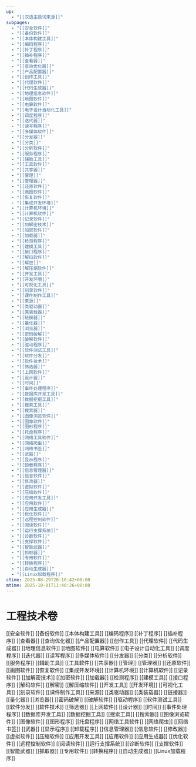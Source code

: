 ```yaml
---
up:
  - "[[汉语主题词来源]]"
subpages:
  - "[[安全软件]]"
  - "[[备份软件]]"
  - "[[本体构建工具]]"
  - "[[编码程序]]"
  - "[[补丁程序]]"
  - "[[插补程序]]"
  - "[[查看器]]"
  - "[[查询优化器]]"
  - "[[产品配置器]]"
  - "[[创作工具]]"
  - "[[代理软件]]"
  - "[[代码生成器]]"
  - "[[地理信息软件]]"
  - "[[地图软件]]"
  - "[[电算软件]]"
  - "[[电子设计自动化工具]]"
  - "[[调度程序]]"
  - "[[迭代器]]"
  - "[[读写程序]]"
  - "[[多媒体软件]]"
  - "[[分发器]]"
  - "[[分类]]"
  - "[[分析软件]]"
  - "[[服务程序]]"
  - "[[辅助工具]]"
  - "[[工具软件]]"
  - "[[共享器]]"
  - "[[管理]]"
  - "[[管理器]]"
  - "[[还原软件]]"
  - "[[画图软件]]"
  - "[[恢复软件]]"
  - "[[集成开发环境]]"
  - "[[计算机环境]]"
  - "[[计算机软件]]"
  - "[[记录软件]]"
  - "[[加解密技术]]"
  - "[[加密软件]]"
  - "[[加载器]]"
  - "[[检测程序]]"
  - "[[建模工具]]"
  - "[[接口程序]]"
  - "[[解码软件]]"
  - "[[解密]]"
  - "[[解压缩软件]]"
  - "[[开发工具]]"
  - "[[开发环境]]"
  - "[[可视化工具]]"
  - "[[刻录软件]]"
  - "[[课件制作工具]]"
  - "[[来源]]"
  - "[[类驱动器]]"
  - "[[类装载器]]"
  - "[[链接器]]"
  - "[[量化器]]"
  - "[[浏览器]]"
  - "[[密码破解]]"
  - "[[破解软件]]"
  - "[[驱动程序]]"
  - "[[软件测试工具]]"
  - "[[软件分发]]"
  - "[[软件技术]]"
  - "[[筛选器]]"
  - "[[上网软件]]"
  - "[[设计器]]"
  - "[[时间]]"
  - "[[事件处理程序]]"
  - "[[数据库开发工具]]"
  - "[[数据挖掘工具]]"
  - "[[搜索工具]]"
  - "[[搜索器]]"
  - "[[图像浏览软件]]"
  - "[[图像软件]]"
  - "[[图形程序]]"
  - "[[托盘程序]]"
  - "[[网络工具软件]]"
  - "[[网络爬虫]]"
  - "[[网络书签]]"
  - "[[武器]]"
  - "[[显示程序]]"
  - "[[卸载程序]]"
  - "[[信息管理器]]"
  - "[[信息软件]]"
  - "[[修改器]]"
  - "[[虚拟软件]]"
  - "[[压缩软件]]"
  - "[[应用开发工具]]"
  - "[[应用软件]]"
  - "[[应用生成器]]"
  - "[[优化软件]]"
  - "[[远程控制软件]]"
  - "[[阅读软件]]"
  - "[[运行支撑系统]]"
  - "[[诊断软件]]"
  - "[[支撑软件]]"
  - "[[智能武器]]"
  - "[[抓取器]]"
  - "[[专用软件]]"
  - "[[转换程序]]"
  - "[[自动生成器]]"
  - "[[Linux加载程序]]"
ctime: 2025-08-29T20:10:42+08:00
mtime: 2025-10-01T11:40:26+08:00
---
```


# 工程技术卷

[[安全软件]] [[备份软件]] [[本体构建工具]] [[编码程序]] [[补丁程序]] [[插补程序]] [[查看器]] [[查询优化器]] [[产品配置器]] [[创作工具]] [[代理软件]] [[代码生成器]] [[地理信息软件]] [[地图软件]] [[电算软件]] [[电子设计自动化工具]] [[调度程序]] [[迭代器]] [[读写程序]] [[多媒体软件]] [[分发器]] [[分类]] [[分析软件]] [[服务程序]] [[辅助工具]] [[工具软件]] [[共享器]] [[管理]] [[管理器]] [[还原软件]] [[画图软件]] [[恢复软件]] [[集成开发环境]] [[计算机环境]] [[计算机软件]] [[记录软件]] [[加解密技术]] [[加密软件]] [[加载器]] [[检测程序]] [[建模工具]] [[接口程序]] [[解码软件]] [[解密]] [[解压缩软件]] [[开发工具]] [[开发环境]] [[可视化工具]] [[刻录软件]] [[课件制作工具]] [[来源]] [[类驱动器]] [[类装载器]] [[链接器]] [[量化器]] [[浏览器]] [[密码破解]] [[破解软件]] [[驱动程序]] [[软件测试工具]] [[软件分发]] [[软件技术]] [[筛选器]] [[上网软件]] [[设计器]] [[时间]] [[事件处理程序]] [[数据库开发工具]] [[数据挖掘工具]] [[搜索工具]] [[搜索器]] [[图像浏览软件]] [[图像软件]] [[图形程序]] [[托盘程序]] [[网络工具软件]] [[网络爬虫]] [[网络书签]] [[武器]] [[显示程序]] [[卸载程序]] [[信息管理器]] [[信息软件]] [[修改器]] [[虚拟软件]] [[压缩软件]] [[应用开发工具]] [[应用软件]] [[应用生成器]] [[优化软件]] [[远程控制软件]] [[阅读软件]] [[运行支撑系统]] [[诊断软件]] [[支撑软件]] [[智能武器]] [[抓取器]] [[专用软件]] [[转换程序]] [[自动生成器]] [[Linux加载程序]]
